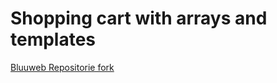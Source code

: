 # Shopping cart with arrays and templates

<a href="https://github.com/bluuweb/carrito-objeto-template-fragment-directo" target="_blank" rel="noopener noreferrer">Bluuweb Repositorie fork</a>

<!-- <a href="https://github.com/bluuweb/carrito-objeto-template-fragment-directo" target="_blank" rel="noopener noreferrer">Shopping cart</a> -->
